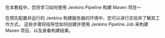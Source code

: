 在本教程中，您将学习如何使用 Jenkins Pipeline 构建 Maven 项目～

在预先配置并运行的 Jenkins 构建服务器的环境中，您可以进行实验并了解其工作方式。
这些步骤将指导您如何创建并使用 Jenkins Pipeline Job 来构建 Maven 项目，以及查看构建结果。
